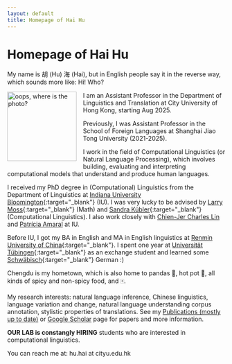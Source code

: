```yaml
---
layout: default
title: Homepage of Hai Hu
---
```


# Homepage of Hai Hu

My name is 胡 (Hu) 海 (Hai), but in English people say it in the reverse way, which sounds more like: Hi! Who?
 
 
<img src="/photos/photo1.jpg" alt="oops, where is the photo?" style="width: 160px; float: left; margin: 0px 15px 15px 0px;" />
 
I am an Assistant Professor in the Department of Linguistics and Translation at City University of Hong Kong, starting Aug 2025. 

Previously, I was Assistant Professor in the School of Foreign Languages at Shanghai Jiao Tong University (2021-2025).

I work in the field of Computational Linguistics (or Natural Language Processing), which involves building, evaluating and interpreting computational models that understand and produce human languages. 

I received my PhD degree in (Computational) Linguistics from the Department of Linguistics at [Indiana University Bloomington](https://linguistics.indiana.edu/){:target="_blank"} (IU). 
I was very lucky to be advised by [Larry Moss](https://iulg.sitehost.iu.edu/moss/){:target="_blank"} (Math) and [Sandra Kübler](https://cl.indiana.edu/~skuebler/){:target="_blank"} (Computational Linguistics). I also work closely with [Chien-Jer Charles Lin](https://ealc.indiana.edu/people/lin-chien-jer-charles.html) and [Patrícia Amaral](https://spanport.indiana.edu/about/faculty/amaral-patricia.html) at IU. 

Before IU, I got my BA in English and MA in English linguistics at [Renmin University of China](http://www.ruc.edu.cn/){:target="_blank"}. I spent one year at [Universität Tübingen](https://uni-tuebingen.de/en/university.html){:target="_blank"} as an exchange student and learned some [Schwäbisch](https://www.schwaebisch-schwaetza.de/schwaebisch_woerterbuch.html){:target="_blank"} German :)

Chengdu is my hometown, which is also home to pandas :panda_face:, hot pot :stew:, all kinds of spicy and non-spicy food, and :mahjong:.
 
My research interests: natural language inference, Chinese linguistics, language variation and change, natural language understanding corpus annotation, stylistic properties of translations. See my [Publications (mostly up to date)](publications/) or [Google Scholar](https://scholar.google.com/citations?user=G2RN6qMAAAAJ&hl=en) page for papers and more information. 

**OUR LAB is constangly HIRING** students who are interested in computational linguistics. 

You can reach me at: hu.hai at cityu.edu.hk
